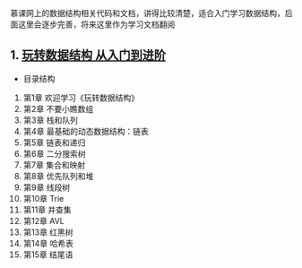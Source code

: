 慕课网上的数据结构相关代码和文档，讲得比较清楚，适合入门学习数据结构，后面这里会逐步完善，将来这里作为学习文档翻阅

## 1. [玩转数据结构 从入门到进阶](https://coding.imooc.com/class/chapter/207.html#Anchor)

- 目录结构

1.  第1章 欢迎学习《玩转数据结构》
2.  第2章 不要小瞧数组
3.  第3章 栈和队列
4.  第4章 最基础的动态数据结构：链表
5.  第5章 链表和递归
6.  第6章 二分搜索树
7.  第7章 集合和映射
8.  第8章 优先队列和堆
9.  第9章 线段树
10. 第10章 Trie
11. 第11章 并查集
12. 第12章 AVL
13. 第13章 红黑树
14. 第14章 哈希表
15. 第15章 结尾语